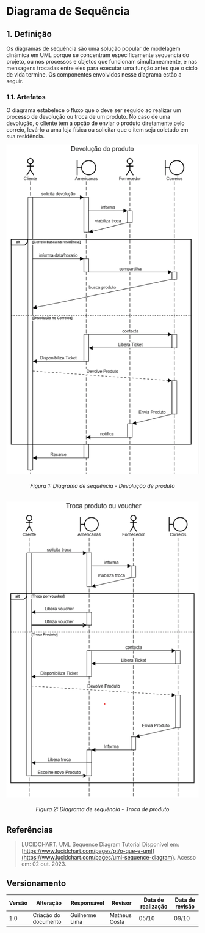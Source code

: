 # Diagrama de Sequência

## 1. Definição

Os diagramas de sequência são uma solução popular de modelagem dinâmica em UML porque se concentram especificamente sequencia do projeto, ou nos processos e objetos que funcionam simultaneamente, e nas mensagens trocadas entre eles para executar uma função antes que o ciclo de vida termine.
Os componentes envolvidos nesse diagrama estão a seguir.

### 1.1. Artefatos

O diagrama estabelece o fluxo que o deve ser seguido ao realizar um processo de devolução ou troca de um produto. No caso de uma devolução, o cliente tem a opção de enviar o produto diretamente pelo correio, levá-lo a uma loja física ou solicitar que o item seja coletado em sua residência.

![Diagrama de Atividades](../Assets/modelagem/diagramaSequencia/sequencia1.png)
<h6 align = "center">Figura 1: Diagrama de sequência - Devolução de produto</h6>


![Diagrama de Atividades](../Assets/modelagem/diagramaSequencia/sequencia2.png)
<h6 align = "center">Figura 2: Diagrama de sequência - Troca de produto</h6>


## Referências

> LUCIDCHART. UML Sequence Diagram Tutorial Disponível em: [https://www.lucidchart.com/pages/pt/o-que-e-uml](https://www.lucidchart.com/pages/uml-sequence-diagram). Acesso em: 02 out. 2023.

## Versionamento

| Versão | Alteração            | Responsável    | Revisor | Data de realização | Data de revisão |
| ------ | -------------------- | -------------- | ------- | ------------------ | --------------- |
| 1.0    | Criação do documento | Guilherme Lima |  Matheus Costa  | 05/10      |   09/10      |
